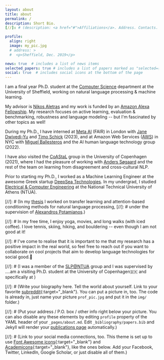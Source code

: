 ```yaml
---
layout: about
title: about
permalink: /
description: Short Bio.
[//]: # (description: <a href="#">Affiliations</a>. Address. Contacts. Moto. Etc.)

profile:
  align: right
  image: my_pic.jpg
  # address: >
  #  <p>Sheffield, Dec. 2019</p>

news: true  # includes a list of news items
selected_papers: true # includes a list of papers marked as "selected={true}"
social: true  # includes social icons at the bottom of the page
---
```


I am a final year Ph.D. student at the [Computer Science](https://www.sheffield.ac.uk/dcs) department at the University of Sheffield, working on natural language processing & machine learning.

[comment]: <> (&#40;[SheffieldNLP]&#40;https://twitter.com/sheffieldnlp?lang=en&#41;&#41;.)
My advisor is [Nikos Aletras](http://nikosaletras.com/) and my work is funded by an [Amazon Alexa Fellowship](https://developer.amazon.com/en-US/alexa/alexa-startups/alexa-fund/alexa-fellowship/graduate).
My research focuses on active learning, evaluation & benchmarking, robustness and language modeling 
-- but I'm fascinated by other topics as well!

During my Ph.D., I have interned at [Meta AI](https://ai.facebook.com/) (FAIR) in London with [Jane Dwivedi-Yu](https://janedwivedi.github.io/) and [Timo Schick](https://scholar.google.de/citations?user=k8CKy5UAAAAJ&hl=de) (2023), and at Amazon Web Services ([AWS](https://aws.amazon.com/machine-learning/language/)) in NYC with [Miguel Ballesteros](http://miguelballesteros.com/) and the AI human language technology group (2022). 

I have also visited the [CoAStaL](https://coastalcph.github.io/) group in the University of Copenhagen (2021), where I had the pleasure of working with [Anders Søgaard](https://anderssoegaard.github.io/) and the rest of the team on learning from disagreement and cross-cultural NLP.

[comment]: <> (Currently, I am Research Scientist Intern at [Meta AI]&#40;https://ai.facebook.com/&#41; &#40;FAIR Labs&#41; in London. Earlier this year, I did an internship as an Applied Scientist at Amazon Web Services &#40;[AWS]&#40;https://aws.amazon.com/machine-learning/language/&#41;&#41; in NYC, working with the AI human language technology group.)

[comment]: <> (Last year, I visited the [CoAStaL]&#40;https://coastalcph.github.io/&#41; group in the University of Copenhagen, where I had the pleasure of working with [Anders Søgaard]&#40;https://anderssoegaard.github.io/&#41; and the rest of the team on exciting projects on learning from disagreement, fairness and cross-cultural NLP.)

Prior to starting my Ph.D., I worked as a Machine Learning Engineer at the awesome Greek startup [DeepSea Technologies](https://www.deepsea.ai/). 
In my undergrad, I studied [Electrical & Computer Engineering](https://www.ece.ntua.gr/en) at the National Technical University of Athens (NTUA).


[//]: # (In my [thesis](http://artemis.cslab.ece.ntua.gr:8080/jspui/bitstream/123456789/17295/1/Eng_Thesis_Kate.pdf) I worked on transfer  learning  and  attention-based  conditioning  methods  for natural language processing, 
[//]: # under the supervision of [Alexandros Potamianos](https://scholar.google.com/citations?user=pBQViyUAAAAJ&hl=en).)

[//]: # In my free time, I enjoy yoga, movies, and long walks (with iced coffee). I love tennis, skiing, hiking, and bouldering -- even though I am not good at it! 

[//]: # I've come to realise that it is important to me that my research has a positive impact in the real world, so feel free to reach out if you want to collaborate on cool projects that aim to develop language technologies for social good.🦋


[//]: # (I was a member of the [SLP@NTUA](https://slp-ntua.github.io/team/) group and I was supervised by ....am a visiting Ph.D. student at the University of Copenhagen🇩🇰 and specifically at )

[//]: # (Write your biography here. Tell the world about yourself. Link to your favorite [subreddit](http://reddit.com){:target="\_blank"}. You can put a picture in, too. The code is already in, just name your picture `prof_pic.jpg` and put it in the `img/` folder.)

[//]: # (Put your address / P.O. box / other info right below your picture. You can also disable any these elements by editing `profile` property of the YAML header of your `_pages/about.md`. Edit `_bibliography/papers.bib` and Jekyll will render your [publications page](/al-folio/publications/) automatically.)

[//]: # (Link to your social media connections, too. This theme is set up to use [Font Awesome icons](http://fortawesome.github.io/Font-Awesome/){:target="\_blank"} and [Academicons](https://jpswalsh.github.io/academicons/){:target="\_blank"}, like the ones below. Add your Facebook, Twitter, LinkedIn, Google Scholar, or just disable all of them.)